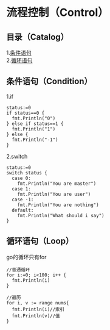 # 流程控制（Control）
## 目录（Catalog）
1.[条件语句](#条件语句condition)</br>
2.[循环语句](#循环语句loop)</br>
## 条件语句（Condition）
1.if</br>
```
status:=0
if status==0 {
  fmt.Println("0")
} else if status==1 {
  fmt.Println("1")
} else {
  fmt.Println("-1")
}
```
2.switch
```
status:=0
switch status {
  case 0:
    fmt.Println("You are master")
  case 1:
    fmt.Println("You are user")
  case -1:
    fmt.Println("You are nothing")
  default:
    fmt.Println("What should i say")
}
```
## 循环语句（Loop）
go的循环只有for</br>
```
//普通循环
for i:=0; i<100; i++ {
  fmt.Println(i)
}

//遍历
for i, v := range nums{
  fmt.Println(i)//索引
  fmt.Println(v)//值
}
```
